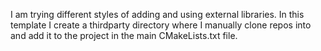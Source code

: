 I am trying different styles of adding and using external libraries. In this template I create a thirdparty directory where I manually clone repos into and add it to the project in the main CMakeLists.txt file.
